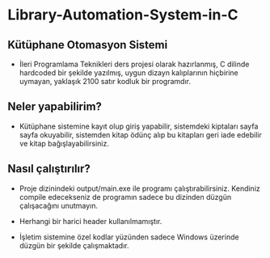 # Library-Automation-System-in-C

## Kütüphane Otomasyon Sistemi

- İleri Programlama Teknikleri ders projesi olarak hazırlanmış, C dilinde hardcoded bir şekilde yazılmış, uygun dizayn kalıplarının hiçbirine uymayan, yaklaşık 2100 satır kodluk bir programdır.

## Neler yapabilirim?

- Kütüphane sistemine kayıt olup giriş yapabilir, sistemdeki kiptaları sayfa sayfa okuyabilir, sistemden kitap ödünç alıp bu kitapları geri iade edebilir ve kitap bağışlayabilirsiniz.

## Nasıl çalıştırılır?

- Proje dizinindeki output/main.exe ile programı çalıştırabilirsiniz. Kendiniz compile edecekseniz de programın sadece bu dizinden düzgün çalışacağını unutmayın.

- Herhangi bir harici header kullanılmamıştır.

- İşletim sistemine özel kodlar yüzünden sadece Windows üzerinde düzgün bir şekilde çalışmaktadır.
